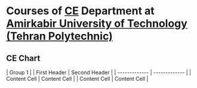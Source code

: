 # Courses of [CE](https://ce.aut.ac.ir/) Department at [Amirkabir University of Technology (Tehran Polytechnic)](https://aut.ac.ir/en)


## CE Chart

|          Group 1              |
| First Header  | Second Header |
| ------------- | ------------- |
| Content Cell  | Content Cell  |
| Content Cell  | Content Cell  |
